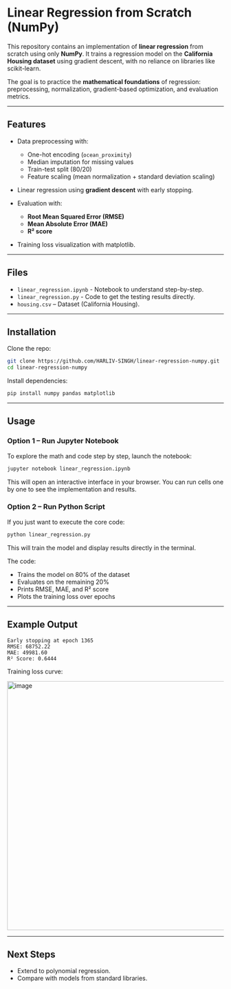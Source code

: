 # Linear Regression from Scratch (NumPy)

This repository contains an implementation of **linear regression** from scratch using only **NumPy**. It trains a regression model on the **California Housing dataset** using gradient descent, with no reliance on libraries like scikit-learn.

The goal is to practice the **mathematical foundations** of regression: preprocessing, normalization, gradient-based optimization, and evaluation metrics.

---

## Features

* Data preprocessing with:

  * One-hot encoding (`ocean_proximity`)
  * Median imputation for missing values
  * Train-test split (80/20)
  * Feature scaling (mean normalization + standard deviation scaling)
* Linear regression using **gradient descent** with early stopping.
* Evaluation with:

  * **Root Mean Squared Error (RMSE)**
  * **Mean Absolute Error (MAE)**
  * **R² score**
* Training loss visualization with matplotlib.

---

## Files

* `linear_regression.ipynb` - Notebook to understand step-by-step.
* `linear_regression.py` - Code to get the testing results directly.
* `housing.csv` – Dataset (California Housing).

---

## Installation

Clone the repo:

```bash
git clone https://github.com/HARLIV-SINGH/linear-regression-numpy.git
cd linear-regression-numpy
```

Install dependencies:

```bash
pip install numpy pandas matplotlib
```

---

## Usage

### Option 1 – Run Jupyter Notebook

To explore the math and code step by step, launch the notebook:

```bash
jupyter notebook linear_regression.ipynb
```

This will open an interactive interface in your browser. You can run cells one by one to see the implementation and results.

### Option 2 – Run Python Script

If you just want to execute the core code:

```bash
python linear_regression.py
```

This will train the model and display results directly in the terminal.

The code:
* Trains the model on 80% of the dataset
* Evaluates on the remaining 20%
* Prints RMSE, MAE, and R² score
* Plots the training loss over epochs

---

## Example Output

```
Early stopping at epoch 1365
RMSE: 68752.22
MAE: 49981.60
R² Score: 0.6444
```

Training loss curve:

<img width="843" height="578" alt="image" src="https://github.com/user-attachments/assets/8a95d2e7-f44f-4f20-8dc3-bd69565b9895" />

---

## Next Steps

* Extend to polynomial regression.
* Compare with models from standard libraries.
